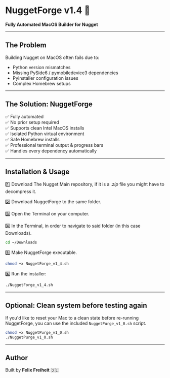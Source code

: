 
# NuggetForge v1.4 🚀

**Fully Automated MacOS Builder for Nugget**

---

## The Problem

Building Nugget on MacOS often fails due to:

- Python version mismatches
- Missing PySide6 / pymobiledevice3 dependencies
- PyInstaller configuration issues
- Complex Homebrew setups

---

## The Solution: NuggetForge

✅ Fully automated  
✅ No prior setup required  
✅ Supports clean Intel MacOS installs  
✅ Isolated Python virtual environment  
✅ Safe Homebrew installs  
✅ Professional terminal output & progress bars  
✅ Handles every dependency automatically

---

## Installation & Usage

1️⃣ Download The Nugget Main repository, if it is a _.zip_ file you might have to decompress it.

2️⃣ Download NuggetForge to the same folder. 

3️⃣ Open the Terminal on your computer.

4️⃣ In the Terminal, in order to navigate to said folder (in this case Downloads).

```bash
cd ~/Downloads
```
5️⃣ Make NuggetForge executable.

```bash
chmod +x NuggetForge_v1_4.sh
```
6️⃣ Run the installer:

```bash
./NuggetForge_v1_4.sh
```

---

## Optional: Clean system before testing again

If you'd like to reset your Mac to a clean state before re-running NuggetForge, you can use the included `NuggetPurge_v1_0.sh` script.

```bash
chmod +x NuggetPurge_v1_0.sh
./NuggetPurge_v1_0.sh
```

---

## Author

Built by **Felix Freiheit** 🇩🇪

